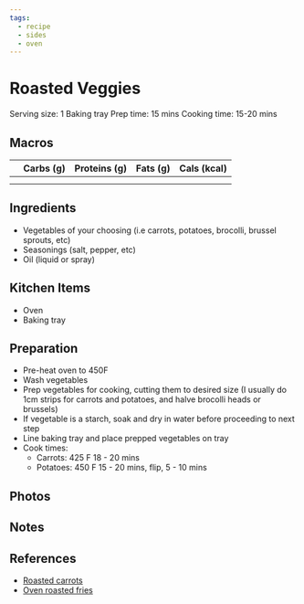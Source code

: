 ```yaml
---
tags:
  - recipe
  - sides
  - oven
---
```

# Roasted Veggies

Serving size: 1 Baking tray
Prep time: 15 mins
Cooking time: 15-20 mins

## Macros

|  | Carbs (g) | Proteins (g) | Fats (g) | Cals (kcal) |
| --- | --- | --- | --- | --- |
|  |  |  |  |  |
|  |  |  |  |  |

## Ingredients

- Vegetables of your choosing (i.e carrots, potatoes, brocolli, brussel sprouts, etc)
- Seasonings (salt, pepper, etc)
- Oil (liquid or spray)

## Kitchen Items

- Oven
- Baking tray

## Preparation

- Pre-heat oven to 450F
- Wash vegetables
- Prep vegetables for cooking, cutting them to desired size (I usually do 1cm strips for carrots and potatoes, and halve brocolli heads or brussels)
- If vegetable is a starch, soak and dry in water before proceeding to next step
- Line baking tray and place prepped vegetables on tray
- Cook times:
  - Carrots: 425 F 18 - 20 mins
  - Potatoes: 450 F 15 - 20 mins, flip, 5 - 10 mins

## Photos

## Notes

## References

- [Roasted carrots](https://www.spendwithpennies.com/roasted-carrots/)
- [Oven roasted fries](https://www.wellplated.com/baked-fries/)
